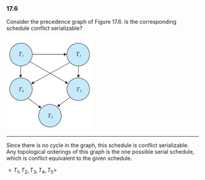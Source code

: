 ### 17.6

Consider the precedence graph of Figure 17.6. Is the corresponding schedule conflict serializable? 

![alt text](image.png)

---

Since there is no cycle in the graph, this schedule is conflict serializable. Any topological orderings of this graph is the one possible serial schedule, which is conflict equivalent to the given schedule.

$<T_1, T_2, T_3, T_4, T_5>$